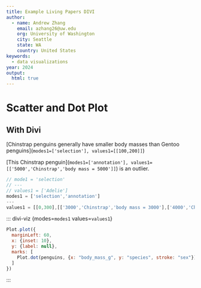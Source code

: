 ```yaml
---
title: Example Living Papers DIVI
author:
  - name: Andrew Zhang
    email: azhang26@uw.edu
    org: University of Washington
    city: Seattle
    state: WA
    country: United States
keywords:
  - data visualizations
year: 2024
output:
  html: true
---
```



# Scatter and Dot Plot
<!-- ``` js
Plot.plot({
  marginLeft: 60,
  x: {inset: 10},
  y: {label: null},
  marks: [
    Plot.dot(penguins, {x: "body_mass_g", y: "species", stroke: "sex"})
  ]
})
``` -->
## With Divi
[Chinstrap penguins generally have smaller body masses than Gentoo penguins](`modes1=['selection'], values1=[[100,200]]`) 
<!-- <!-- [This Chinstrap penguin](`mode1='annotation', values1=['body mass = 4,600']`) is an outlier.  -->
<!-- [This Chinstrap penguin](`mode1='annotation', values1=['4000','body mass = 4000']`) is an outlier. -->
[This Chinstrap penguin](`modes1=['annotation'], values1=[['5000','Chinstrap','body mass = 5000']]`) is an outlier. 
```js
// mode1 = 'selection'
// ---
// values1 = ['Adelie']
modes1 = ['selection','annotation']
---
values1 = [[0,300],[['3000','Chinstrap','body mass = 3000'],['4000','Chinstrap','body mass = 4000']]]
```
::: divi-viz {modes=`modes1` values=`values1`}
``` js
Plot.plot({
  marginLeft: 60,
  x: {inset: 10},
  y: {label: null},
  marks: [
    Plot.dot(penguins, {x: "body_mass_g", y: "species", stroke: "sex"})
  ]
})
```
:::


<!-- 
# Histogram and Density Plot
[Cluster of shorter ~2 min eruptions](`mode2='select', values2=['2']`)
[Cluster of longer ~4 min eruptions](`mode2='select', values2=['4']`)
```js
mode2 = 'select'
---
values2 = ['']
```
::: divi-viz {mode=`mode2` values=`values2`}
``` js
faithful = FileAttachment('faithful.tsv').tsv({ typed: true })
---
bandwidth = 20
---
Plot.plot({
  x: { domain: [1.5, 5.5] },
  width: 650,
  inset: 20,
  marks: [
    Plot.density(faithful, {x: "eruptions", y: "waiting", stroke: "steelblue", strokeWidth: 0.25, bandwidth}),
    Plot.density(faithful, {x: "eruptions", y: "waiting", stroke: "steelblue", thresholds: 4, bandwidth}),
    Plot.dot(faithful, {x: "eruptions", y: "waiting", fill: "currentColor", r: 1.5})
  ]
})
```
::: -->

<!-- # Map and Vector Plot

``` js
mode3 = 'select'
---
values3 = ['']
``` -->

<!-- ::: divi-viz {mode=`mode2` values=`values2`}
``` js
election = FileAttachment("us-presidential-election-2020.csv").csv()
---
us = FileAttachment("us-counties-10m.json").json()
---
nation = topojson.feature(us, us.objects.nation)
---
statemesh = topojson.mesh(us, us.objects.states)
---
counties = {
  const counties = topojson.feature(us, us.objects.counties).features;
  const _election = new Map(election.map((d) => [d.fips, d]));
  counties.forEach(county => {
    county.properties.margin2020 = +_election.get(county.id)?.margin2020;
    county.properties.votes = +_election.get(county.id)?.votes;
  });
  return counties;
}
---
Plot.plot({
  projection: "albers-usa",
  length: {type: "sqrt", transform: Math.abs},
  marks: [
    Plot.geo(statemesh, {strokeWidth: 0.5}),
    Plot.geo(nation),
    Plot.vector(
      counties,
      Plot.centroid({
        anchor: "start",
        length: (d) => d.properties.margin2020 * d.properties.votes,
        stroke: (d) => d.properties.margin2020 > 0 ? "red" : "blue",
        rotate: (d) => d.properties.margin2020 > 0 ? 60 : -60
      })
    )
  ]
})
```
::: -->
